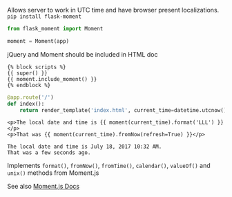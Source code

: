 Allows server to work in UTC time and have browser present localizations.
`pip install flask-moment`

```python
from flask_moment import Moment

moment = Moment(app)
```

jQuery and Moment should be included in HTML doc

```jinja2
{% block scripts %}
{{ super() }}
{{ moment.include_moment() }}
{% endblock %}
```

```python
@app.route('/')
def index():
	return render_template('index.html', current_time=datetime.utcnow())
```

```jinja2
<p>The local date and time is {{ moment(current_time).format('LLL') }}</p>
<p>That was {{ moment(current_time).fromNow(refresh=True) }}</p>
```

```
The local date and time is July 18, 2017 10:32 AM.
That was a few seconds ago.
```

Implements `format()`, `fromNow()`, `fromTime()`, `calendar()`, `valueOf()` and `unix()` methods from Moment.js

See also [Moment.js Docs](http://momentjs.com/docs/#/displaying/)

